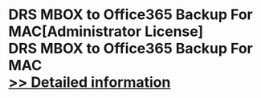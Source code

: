 # DRS MBOX to Office365 Backup For MAC[Administrator License]<br />DRS MBOX to Office365 Backup For MAC<br />[>> Detailed information](https://secure.shareit.com/shareit/product.html?productid=301004972&affiliateid=200057808)